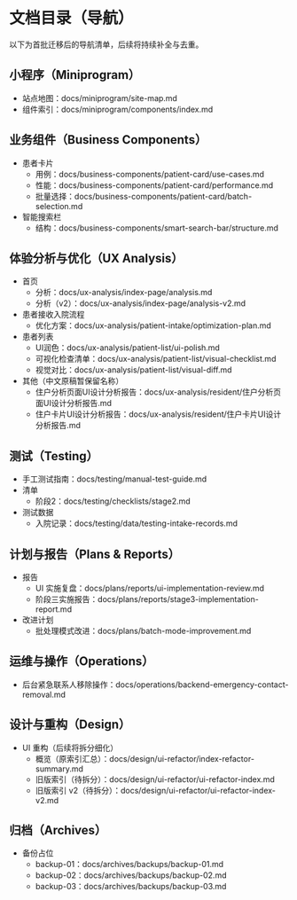 # 文档目录（导航）

以下为首批迁移后的导航清单，后续将持续补全与去重。

## 小程序（Miniprogram）
- 站点地图：docs/miniprogram/site-map.md
- 组件索引：docs/miniprogram/components/index.md

## 业务组件（Business Components）
- 患者卡片
  - 用例：docs/business-components/patient-card/use-cases.md
  - 性能：docs/business-components/patient-card/performance.md
  - 批量选择：docs/business-components/patient-card/batch-selection.md
- 智能搜索栏
  - 结构：docs/business-components/smart-search-bar/structure.md

## 体验分析与优化（UX Analysis）
- 首页
  - 分析：docs/ux-analysis/index-page/analysis.md
  - 分析（v2）：docs/ux-analysis/index-page/analysis-v2.md
- 患者接收入院流程
  - 优化方案：docs/ux-analysis/patient-intake/optimization-plan.md
- 患者列表
  - UI润色：docs/ux-analysis/patient-list/ui-polish.md
  - 可视化检查清单：docs/ux-analysis/patient-list/visual-checklist.md
  - 视觉对比：docs/ux-analysis/patient-list/visual-diff.md
- 其他（中文原稿暂保留名称）
  - 住户分析页面UI设计分析报告：docs/ux-analysis/resident/住户分析页面UI设计分析报告.md
  - 住户卡片UI设计分析报告：docs/ux-analysis/resident/住户卡片UI设计分析报告.md

## 测试（Testing）
- 手工测试指南：docs/testing/manual-test-guide.md
- 清单
  - 阶段2：docs/testing/checklists/stage2.md
- 测试数据
  - 入院记录：docs/testing/data/testing-intake-records.md

## 计划与报告（Plans & Reports）
- 报告
  - UI 实施复盘：docs/plans/reports/ui-implementation-review.md
  - 阶段三实施报告：docs/plans/reports/stage3-implementation-report.md
- 改进计划
  - 批处理模式改进：docs/plans/batch-mode-improvement.md

## 运维与操作（Operations）
- 后台紧急联系人移除操作：docs/operations/backend-emergency-contact-removal.md

## 设计与重构（Design）
- UI 重构（后续将拆分细化）
  - 概览（原索引汇总）：docs/design/ui-refactor/index-refactor-summary.md
  - 旧版索引（待拆分）：docs/design/ui-refactor/ui-refactor-index.md
  - 旧版索引 v2（待拆分）：docs/design/ui-refactor/ui-refactor-index-v2.md

## 归档（Archives）
- 备份占位
  - backup-01：docs/archives/backups/backup-01.md
  - backup-02：docs/archives/backups/backup-02.md
  - backup-03：docs/archives/backups/backup-03.md

